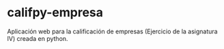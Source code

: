 # califpy-empresa
Aplicación web para la calificación de empresas (Ejercicio de la asignatura IV) creada en python.
